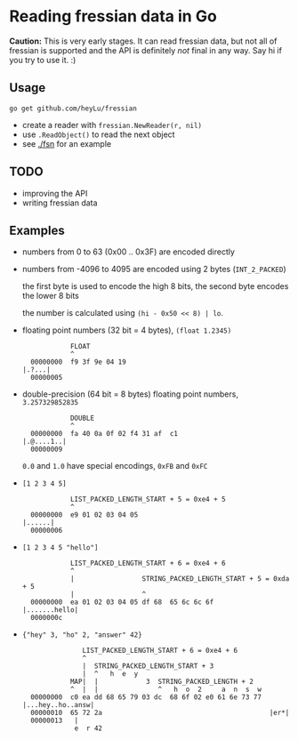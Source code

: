 # Reading fressian data in Go

**Caution:** This is very early stages. It can read fressian data, but
not all of fressian is supported and the API is definitely *not* final
in any way. Say hi if you try to use it. :)

## Usage

`go get github.com/heyLu/fressian`

- create a reader with `fressian.NewReader(r, nil)`
- use `.ReadObject()` to read the next object
- see [./fsn](./fsn/main.go) for an example

## TODO

- improving the API
- writing fressian data

## Examples

- numbers from 0 to 63 (0x00 .. 0x3F) are encoded directly
- numbers from -4096 to 4095 are encoded using 2 bytes (`INT_2_PACKED`)

    the first byte is used to encode the high 8 bits, the second byte
    encodes the lower 8 bits

    the number is calculated using `(hi - 0x50 << 8) | lo`.

- floating point numbers (32 bit = 4 bytes), `(float 1.2345)`

                  FLOAT
                  ^
        00000000  f9 3f 9e 04 19                                    |.?...|
        00000005
- double-precision (64 bit = 8 bytes) floating point numbers, `3.257329852835`

                  DOUBLE
                  ^
        00000000  fa 40 0a 0f 02 f4 31 af  c1                       |.@....1..|
        00000009

    `0.0` and `1.0` have special encodings, `0xFB` and `0xFC`
- `[1 2 3 4 5]`

                  LIST_PACKED_LENGTH_START + 5 = 0xe4 + 5
                  ^
        00000000  e9 01 02 03 04 05                                 |......|
        00000006
- `[1 2 3 4 5 "hello"]`

                  LIST_PACKED_LENGTH_START + 6 = 0xe4 + 6
                  ^
                  |                 STRING_PACKED_LENGTH_START + 5 = 0xda + 5
                  |                 ^
        00000000  ea 01 02 03 04 05 df 68  65 6c 6c 6f              |.......hello|
        0000000c
- `{"hey" 3, "ho" 2, "answer" 42}`

                     LIST_PACKED_LENGTH_START + 6 = 0xe4 + 6
                     ^
                     |  STRING_PACKED_LENGTH_START + 3
                     |  ^   h  e  y
                  MAP|  |            3  STRING_PACKED_LENGTH + 2
                  ^  |  |               ^   h  o  2     a  n  s  w
        00000000  c0 ea dd 68 65 79 03 dc  68 6f 02 e0 61 6e 73 77  |...hey..ho..answ|
        00000010  65 72 2a                                          |er*|
        00000013   |
                   e  r 42
